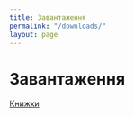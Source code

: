 ```yaml
---
title: Завантаження
permalink: "/downloads/"
layout: page
---
```

<h1 class="center">Завантаження</h1>
<section class="navigation">
<a href="https://1drv.ms/f/s!AjMqGBtfQpZihf1Op1Nr1nStNFJTrQ"><i class="fa fa-book"></i>Книжки</a>
</section>